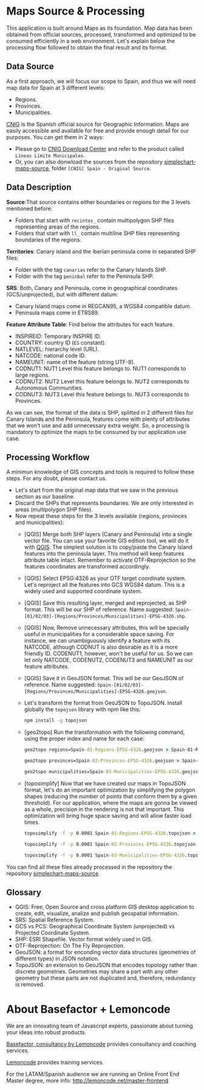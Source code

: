# Maps Source & Processing

This application is built around Maps as its foundation. Map data has been obtained from official sources, processed, transformed and optimized to be consumed efficiently in a web environment. Let's explain below the processing flow followed to obtain the final result and its format.

## Data Source

As a first approach, we will focus our scope to Spain, and thus we will need map data for Spain at 3 different levels: 
- Regions.
- Provinces.
- Municipalities.

[CNIG](https://www.cnig.es/) is the Spanish official source for Geographic Information. Maps are easily accessible and available for free and provide enough detail for our purposes. You can get them in 2 ways:
- Please go to [CNIG Download Center](http://centrodedescargas.cnig.es/CentroDescargas/equipamiento.do?method=mostrarEquipamiento) and refer to the product called `Líneas Límite Municipales`.
- Or, you can also donwload the sources from the repository [simplechart-maps-source](https://github.com/Lemoncode/simplechart-maps-source), folder `[CNIG] Spain - Original Source`.

## Data Description

**Source**:That source contains either boundaries or regions for the 3 levels mentioned before:
- Folders that start with `recintos_` contain multipolygon SHP files representing areas of the regions.
- Folders that start with `ll_` contain multiline SHP files representing boundaries of the regions. 

**Territories**: Canary island and the iberian peninsula come in separated SHP files:
- Folder with the tag `canarias` refer to the Canary Islands SHP.
- Folder with the tag `peninbal` refer to the Peninsula SHP.

**SRS**: Both, Canary and Peninsula, come in geographical coordinates (GCS/unprojected), but with different datum:
- Canary Island maps come in REGCAN95, a WGS84 compatible datum.
- Peninsula maps come in ETRS89.

**Feature Attribute Table**: Find below the attributes for each feature.
- INSPIREID: Temporary INSPIRE ID.
- COUNTRY: country ID (`ES` constant).
- NATLEVEL: hierarchy level (URL).
- NATCODE: national code ID.
- NAMEUNIT: name of the feature (string UTF-8).
- CODNUT1: NUT1 Level this feature belongs to. NUT1 corresponds to large regions.
- CODNUT2: NUT2 Level this feature belongs to. NUT2 corresponds to Autonomous Communities.
- CODNUT3: NUT3 Level this feature belongs to. NUT3 corresponds to Provinces.

As we can see, the format of the data is SHP, splitted in 2 different files for Canary Islands and the Peninsula, features come with plenty of attributes that we won't use and add unnecessary extra weight. So, a processing is mandatory to optimize the maps to be consumed by our application use case.


## Processing Workflow

A minimun knowledge of GIS concepts and tools is required to follow these steps. For any doubt, please contact us. 

- Let's start from the original map data that we saw in the previous section as our baseline.
- Discard the SHPs that represents boundaries. We are only interested in areas (multipolygon SHP files).
- Now repeat these steps for the 3 levels available (regions, provinces and municipalities):
  - [QGIS] Merge both SHP layers (Canary and Peninsula) into a single vector file. You can use your favorite GIS edition tool, we will do it with [QGIS](https://www.qgis.org/es/site/). The simplest solution is to copy/paste the Canary Island features into the peninsula layer. This method will keep features attribute table intact. Remember to activate OTF-Reprojection so the features coordinates are transformed accordingly.
  - [QGIS] Select EPSG:4326 as your OTF target coordinate system. Let's reproject all the features into GCS WGS84 datum. This is a widely used and supported coordinate system.
  - [QGIS] Save this resulting layer, merged and reprojected, as SHP format. This will be our SHP of reference. Name suggested: `Spain-[01/02/03]-[Regions/Provinces/Municipalities]-EPSG-4326.shp`.
  - [QGIS] Now, Remove unnecessary attributes, this will be specially useful in municipalities for a considerable space saving. For instance, we can unambiguously identify a feature with its NATCODE, although CODNUT is also desirable as it is a more friendly ID. CODENUT1, however, won't be useful for us. So we can let only NATCODE, CODENUT2, CODENUT3 and NAMEUNIT as our feature attributes.
  - [QGIS] Save it in GeoJSON format. This will be our GeoJSON of reference. Name suggested: `Spain-[01/02/03]-[Regions/Provinces/Municipalities]-EPSG-4326.geojson`.
  - Let's transform the format from GeoJSON to TopoJSON. Install globally the `topojson` library with npm like this:
    ```cmd
    npm install -g topojson
    ```
  - [geo2topo] Run the transformation with the following command, using the proper index and name for each case:
    ```cmd
    geo2topo regions=Spain-01-Regions-EPSG-4326.geojson > Spain-01-Regions-EPSG-4326.topojson
    ```
    ```cmd
    geo2topo provinces=Spain-02-Provinces-EPSG-4326.geojson > Spain-02-Provinces-EPSG-4326.topojson
    ```
    ```cmd
    geo2topo municipalities=Spain-03-Municipalities-EPSG-4326.geojson > Spain-03-Municipalities-EPSG-4326.topojson
    ```
  - [toposimplify] Now that we have created our maps in TopoJSON format, let's do an important optimization by simplifying the polygon shapes (reducing the number of points that conform them by a given threshold). For our application, where the maps are gonna be viewed as a whole, precision in the rendering is not that important. This optimization will bring huge space saving and will allow faster load times.

    ```cmd
    toposimplify -f -p 0.0001 Spain-01-Regions-EPSG-4326.topojson > Spain-01-Regions-EPSG-4326.MIN.topojson
    ```
    ```cmd
    toposimplify -f -p 0.0001 Spain-02-Provinces-EPSG-4326.topojson > Spain-02-Provinces-EPSG-4326.MIN.topojson
    ```
    ```cmd
    toposimplify -f -p 0.0001 Spain-03-Municipalities-EPSG-4326.topojson > Spain-03-Municipalities-EPSG-4326.MIN.topojson
    ```

You can find all these files already processed in the repository the repository [simplechart-maps-source](https://github.com/Lemoncode/simplechart-maps-source).
  
## Glossary

- QGIS: Free, Open Source and cross platform GIS desktop application to create, edit, visualize, analize and publish geospatial information.
- SRS: Spatial Reference System.
- GCS vs PCS: Geographical Coordinate System (unprojected) vs Projected Coordinate System.
- SHP: ESRI Shapefile. Vector format widely used in GIS.
- OTF-Reprojection: On The Fly Reprojection.
- GeoJSON: a format for enconding vector data structures (geometries of different types) in JSON notation.
- TopoJSON: an extension to GeoJSON that encodes topology rather than discrete geometries. Geometries may share a part with any other geometry but these parts are not duplicated and, therefore, redundancy is removed.

# About Basefactor + Lemoncode

We are an innovating team of Javascript experts, passionate about turning your ideas into robust products.

[Basefactor, consultancy by Lemoncode](http://www.basefactor.com) provides consultancy and coaching services.

[Lemoncode](http://lemoncode.net/services/en/#en-home) provides training services.

For the LATAM/Spanish audience we are running an Online Front End Master degree, more info: http://lemoncode.net/master-frontend



